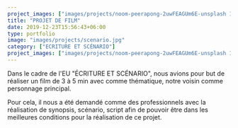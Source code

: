 ```yaml
---
project_images: ["images/projects/noom-peerapong-2uwFEAGUm6E-unsplash 13.00.47.jpg", "images/projects/scenario.leeroy.jpg"]
title: "PROJET DE FILM"
date: 2019-12-23T15:56:43+06:00
type: portfolio
image: "images/projects/scenario.jpg"
category: ["ECRITURE ET SCÉNARIO"]
project_images: ["images/projects/noom-peerapong-2uwFEAGUm6E-unsplash 13.00.47.jpg", "images/projects/scenario.leeroy.jpg"]
---
```


Dans le cadre de l'EU "ÉCRITURE ET SCÉNARIO", nous avions pour but de réaliser un film de 3 à 5 min avec comme thématique, notre voisin comme personnage principal.

Pour cela, il nous a été demandé comme des professionnels avec la réalisation de synopsis, scénario, script afin de pouvoir être dans les meilleures conditions pour la réalisation de ce projet.


